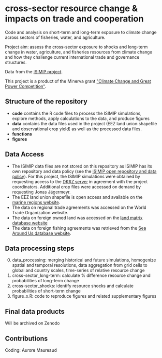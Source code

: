 # cross-sector resource change & impacts on trade and cooperation

Code and analysis on short-term and long-term exposure to climate change across sectors of fisheries, water, and agriculture.

Project aim: assess the cross-sector exposure to shocks and long-term change in water, agriculture, and fisheries resources from climate change and how they challenge current international trade and governance structures.

Data from the [ISIMIP project](https://www.isimip.org).

This project is a product of the Minerva grant ["Climate Change and Great Power Competition"](https://minerva.defense.gov/Research/Funded-Projects/Article/2957063/climate-change-and-great-power-competition/).

## Structure of the repository

-   **code** contains the R code files to process the ISIMIP simulations, explore methods, apply calculations to the data, and produce figures
-   **data** contains the data files used in the project (EEZ land union shapefile and observational crop yield) as well as the processed data files.
-   **functions**
-   **figures**

## Data Access

-   The ISIMIP data files are not stored on this repository as ISIMIP has its own repository and data policy (see the [ISIMIP open repository and data policy](https://www.isimip.org/gettingstarted/data-access/)). For this project, the ISIMIP simulations were obtained by requesting access to the [DKRZ server](https://www.isimip.org/dashboard/accessing-isimip-data-dkrz-server/) in agreement with the project coordinators. Additional crop files were accessed on demand by requesting Jonas Jägermeyr.
-   The EEZ land union shapefile is open access and available on the [marine regions website](https://www.marineregions.org/downloads.php).
-   The data on regional trade agreements was accessed on the World Trade Organization website.
-   The data on foreign owned land was accessed on the [land matrix database website](https://landmatrix.org)
-   The data on foreign fishing agreements was retrieved from the [Sea Around Us database website](https://www.seaaroundus.org/data/#/eez).

## Data processing steps

0.  data_processing: merging historical and future simulations, homogenize spatial and temporal resolutions, data aggregation from grid cells to global and country scales, time-series of relative resource change
1.  cross-sector_long-term: calculate % difference resource change and probabilities of long-term change
2.  cross-sector_shocks: identify resource shocks and calculate probabilities of short-term change
3.  figure_x.R: code to reproduce figures and related supplementary figures

## Final data products

Will be archived on Zenodo

## Contributions

Coding: Aurore Maureaud
